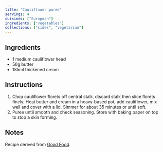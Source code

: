 ```yaml
---
title: "Cauliflower puree"
servings: 4
cuisines: ["European"]
ingredients: ["vegetables"]
collections: ["sides", "vegetarian"]
---
```


## Ingredients

- 1 medium cauliflower head
- 50g butter
- 185ml thickened cream

## Instructions

1. Chop cauliflower florets off central stalk, discard stalk then slice florets finely. Heat butter and cream in a heavy-based pot, add cauliflower, mix well and cover with a lid. Simmer for about 35 minutes or until soft.
2. Puree until smooth and check seasoning. Store with baking paper on top to stop a skin forming.

## Notes

Recipe derived from [Good Food](https://www.goodfood.com.au/recipes/cauliflower-puree-20130715-2pzkp).
